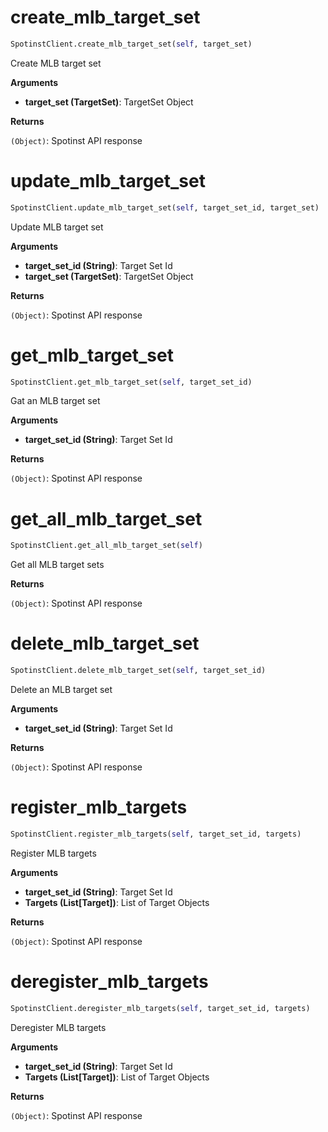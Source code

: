 <h1 id="spotinst_sdk.SpotinstClient.create_mlb_target_set">create_mlb_target_set</h1>

```python
SpotinstClient.create_mlb_target_set(self, target_set)
```

Create MLB target set

__Arguments__

- __target_set (TargetSet)__: TargetSet Object

__Returns__

`(Object)`: Spotinst API response

<h1 id="spotinst_sdk.SpotinstClient.update_mlb_target_set">update_mlb_target_set</h1>

```python
SpotinstClient.update_mlb_target_set(self, target_set_id, target_set)
```

Update MLB target set

__Arguments__

- __target_set_id (String)__: Target Set Id
- __target_set (TargetSet)__: TargetSet Object

__Returns__

`(Object)`: Spotinst API response

<h1 id="spotinst_sdk.SpotinstClient.get_mlb_target_set">get_mlb_target_set</h1>

```python
SpotinstClient.get_mlb_target_set(self, target_set_id)
```

Gat an MLB target set

__Arguments__

- __target_set_id (String)__: Target Set Id

__Returns__

`(Object)`: Spotinst API response

<h1 id="spotinst_sdk.SpotinstClient.get_all_mlb_target_set">get_all_mlb_target_set</h1>

```python
SpotinstClient.get_all_mlb_target_set(self)
```

Get all MLB target sets

__Returns__

`(Object)`: Spotinst API response

<h1 id="spotinst_sdk.SpotinstClient.delete_mlb_target_set">delete_mlb_target_set</h1>

```python
SpotinstClient.delete_mlb_target_set(self, target_set_id)
```

Delete an MLB target set

__Arguments__

- __target_set_id (String)__: Target Set Id

__Returns__

`(Object)`: Spotinst API response

<h1 id="spotinst_sdk.SpotinstClient.register_mlb_targets">register_mlb_targets</h1>

```python
SpotinstClient.register_mlb_targets(self, target_set_id, targets)
```

Register MLB targets

__Arguments__

- __target_set_id (String)__: Target Set Id
- __Targets (List[Target])__: List of Target Objects

__Returns__

`(Object)`: Spotinst API response

<h1 id="spotinst_sdk.SpotinstClient.deregister_mlb_targets">deregister_mlb_targets</h1>

```python
SpotinstClient.deregister_mlb_targets(self, target_set_id, targets)
```

Deregister MLB targets

__Arguments__

- __target_set_id (String)__: Target Set Id
- __Targets (List[Target])__: List of Target Objects

__Returns__

`(Object)`: Spotinst API response

